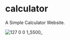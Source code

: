 # calculator
A Simple Calculator Website.

![127 0 0 1_5500_](https://github.com/user-attachments/assets/383882dd-bf9e-426a-bd46-1bbf6d4ea61b)
